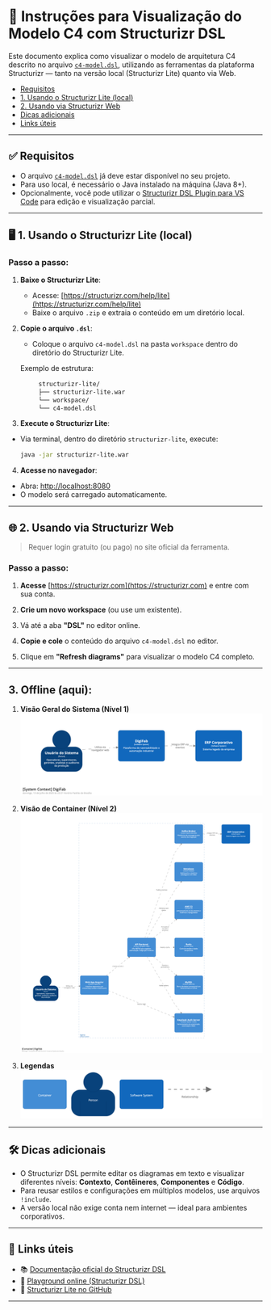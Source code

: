 # 🧩 Instruções para Visualização do Modelo C4 com Structurizr DSL

Este documento explica como visualizar o modelo de arquitetura C4 descrito no arquivo [`c4-model.dsl`](../c4/c4-model.dsl), utilizando as ferramentas da plataforma Structurizr — tanto na versão local (Structurizr Lite) quanto via Web.


- [Requisitos](#-requisitos)
- [1. Usando o Structurizr Lite (local)](#️-1-usando-o-structurizr-lite-local)
- [2. Usando via Structurizr Web](#-2-usando-via-structurizr-web)
- [Dicas adicionais](#️-dicas-adicionais)
- [Links úteis](#-links-úteis)
---

## ✅ Requisitos

- O arquivo [`c4-model.dsl`](../c4/c4-model.dsl) já deve estar disponível no seu projeto.
- Para uso local, é necessário o Java instalado na máquina (Java 8+).
- Opcionalmente, você pode utilizar o [Structurizr DSL Plugin para VS Code](https://marketplace.visualstudio.com/items?itemName=structurizr.vscode-structurizr) para edição e visualização parcial.

---

## 🖥️ 1. Usando o Structurizr Lite (local)

### Passo a passo:

1. **Baixe o Structurizr Lite**:
   - Acesse: [https://structurizr.com/help/lite](https://structurizr.com/help/lite)
   - Baixe o arquivo `.zip` e extraia o conteúdo em um diretório local.

2. **Copie o arquivo `.dsl`**:
   - Coloque o arquivo `c4-model.dsl` na pasta `workspace` dentro do diretório do Structurizr Lite.

   Exemplo de estrutura:
   ```text
        structurizr-lite/
        ├── structurizr-lite.war
        └── workspace/
        └── c4-model.dsl
   ```
3. **Execute o Structurizr Lite**:
- Via terminal, dentro do diretório `structurizr-lite`, execute:

  ```bash
  java -jar structurizr-lite.war
  ```

4. **Acesse no navegador**:
- Abra: [http://localhost:8080](http://localhost:8080)
- O modelo será carregado automaticamente.

---

## 🌐 2. Usando via Structurizr Web

> Requer login gratuito (ou pago) no site oficial da ferramenta.

### Passo a passo:

1. **Acesse** [https://structurizr.com](https://structurizr.com) e entre com sua conta.

2. **Crie um novo workspace** (ou use um existente).

3. Vá até a aba **"DSL"** no editor online.

4. **Copie e cole** o conteúdo do arquivo `c4-model.dsl` no editor.

5. Clique em **"Refresh diagrams"** para visualizar o modelo C4 completo.

---

## 3. Offline (aqui):
1. **Visão Geral do Sistema (Nível 1)**
![Nível 1](docs/c4/images/structurizr-1-SystemContext-001.png)

2. **Visão de Container (Nível 2)**
![Nível 2](docs/c4/images/structurizr-1-Container-001.png)

3. **Legendas**
![Legenda 1](docs/c4/images/structurizr-1-Container-001-key.png)

---

## 🛠️ Dicas adicionais

- O Structurizr DSL permite editar os diagramas em texto e visualizar diferentes níveis: **Contexto**, **Contêineres**, **Componentes** e **Código**.
- Para reusar estilos e configurações em múltiplos modelos, use arquivos `!include`.
- A versão local não exige conta nem internet — ideal para ambientes corporativos.

---

## 🔗 Links úteis

- 📚 [Documentação oficial do Structurizr DSL](https://structurizr.com/help/dsl)
- 🧪 [Playground online (Structurizr DSL)](https://structurizr.com/dsl)
- 🧰 [Structurizr Lite no GitHub](https://github.com/structurizr/lite)

---